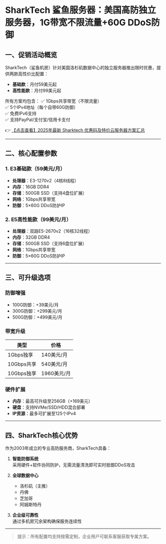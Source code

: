 # SharkTech 鲨鱼服务器：美国高防独立服务器，1G带宽不限流量+60G DDoS防御

## 一、促销活动概览

SharkTech（鲨鱼机房）针对美国洛杉矶数据中心的独立服务器推出限时优惠，提供两款高性价比配置：

- **基础款**：月付59美元起
- **高性能款**：月付99美元起

所有方案均包含：
✅ 1Gbps共享带宽（不限流量）  
✅ 5个IPv4地址（每个自带60G防御）  
✅ 免费IPv6支持  
✅ 支持PayPal/支付宝/信用卡支付

👉 [【点击查看】2025年最新 Sharktech 优惠码及特价云服务器方案汇总](https://bit.ly/Sharktech)

---

## 二、核心配置参数

### 1. E3基础款（59美元/月）
- **处理器**：E3-1270v2（4核8线程）
- **内存**：16GB DDR4
- **存储**：500GB SSD（支持4盘位扩展）
- **网络**：1Gbps共享带宽
- **防御**：5×60G DDoS防护IP

### 2. E5高性能款（99美元/月）
- **处理器**：双路E5-2670v2（16核32线程）
- **内存**：32GB DDR4
- **存储**：500GB SSD（支持6盘位扩展）
- **网络**：1Gbps共享带宽
- **防御**：5×60G DDoS防护IP

---

## 三、可升级选项

### 防御增强
- 100G防御：+39美元/月
- 300G防御：+299美元/月
- 500G防御：+499美元/月

### 带宽升级
| 类型 | 价格 |
|------|------|
| 1Gbps独享 | 140美元/月 |
| 10Gbps共享 | 540美元/月 |
| 10Gbps独享 | 1960美元/月 |

### 硬件扩展
- **内存**：最高可升级至256GB（+169美元）
- **硬盘**：支持NVMe/SSD/HDD混合部署
- **IP资源**：最多可扩展至125个IPv4

---

## 四、SharkTech核心优势

作为2003年成立的专业高防服务商，SharkTech具备：

1. **智能防御系统**  
   采用硬件+软件协同防护，无需流量清洗即可实时抵御DDoS攻击

2. **全球数据中心**  
   - 洛杉矶（主推）
   - 丹佛
   - 芝加哥
   - 阿姆斯特丹

3. **企业级可靠性**  
   通过多机房冗余架构确保服务连续性

---

> 提示：所有配置均支持按需定制，企业用户可联系客服获取专属方案。